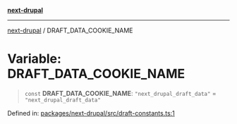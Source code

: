 [**next-drupal**](../README.md)

---

[next-drupal](../globals.md) / DRAFT_DATA_COOKIE_NAME

# Variable: DRAFT_DATA_COOKIE_NAME

> `const` **DRAFT_DATA_COOKIE_NAME**: `"next_drupal_draft_data"` = `"next_drupal_draft_data"`

Defined in: [packages/next-drupal/src/draft-constants.ts:1](https://github.com/chapter-three/next-drupal/blob/e9ce3be1c38aebdcd2cc8c7ae8d8fa2dab7f46bf/packages/next-drupal/src/draft-constants.ts#L1)
